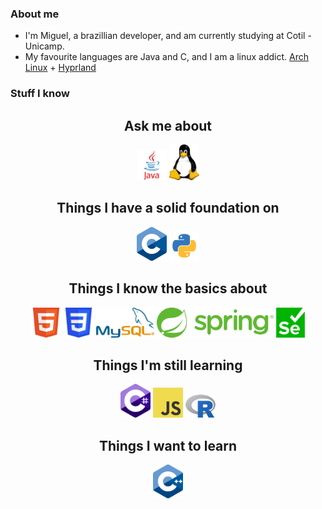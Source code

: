 ### About me

- I'm Miguel, a brazillian developer, and am currently studying at Cotil - Unicamp.
- My favourite languages are Java and C, and I am a linux addict. [Arch Linux](https://archlinux.org) + [Hyprland](https://hyprland.org)

### Stuff I know 

<html>
  <h2 align="center">Ask me about</h2>
  <div align="center">
    <img src="img/java.png" width=48px>
    <img src="img/tux.png" width=48px>
  </div>
  <h2 align="center">Things I have a solid foundation on</h2>
    <div align="center">
      <img src="img/c.png" width=48px>
      <img src="img/python.png" width=48px>
    </div>
  <h2 align="center">Things I know the basics about</h2>
    <div align="center">
      <img src="img/html.png" width=48px>
      <img src="img/css.png" width=48px>
      <img src="img/mysql.png" height=48px>
      <img src="img/spring.png" height=48px>
      <img src="img/selenium.png" height=48px>
    </div>
  <h2 align="center">Things I'm still learning</h2>
    <div align="center">
      <img src="img/cs.png" width=48px>
      <img src="img/js.png" width=48px>
      <img src="img/r.png" width=48px>
    </div>
  <h2 align="center">Things I want to learn</h2>
    <div align="center">
        <img src="img/cpp.png" width=48px>
      </div>
</html>
